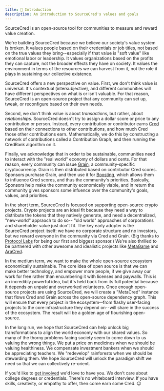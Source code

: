 ```yaml
---
title: 🌱 Introduction
description: An introduction to SourceCred's values and goals
---
```


SourceCred is an open-source tool for communities to measure and reward value
creation.

We're building SourceCred because we believe our society's value system is broken.
It values people based on their credentials or job titles, not based on the true
values they bring--especially if that value is "soft value" like emotional
labor or leadership. It values organizations based on the profits they can
capture, not the broader effects they have on society. It values the environment
in terms of the resources we can harvest from it, not the role it plays in
sustaining our collective existence.

SourceCred offers a new perspective on value. First, we don't think value is
universal. It's contextual (intersubjective), and different communities will
have different perspectives on what is or isn't valuable. For that reason,
SourceCred is an open-source project that any community can set up, tweak, or
reconfigure based on their own needs.

Second, we don't think value is about *transactions*, but rather, about *relationships*.
SourceCred doesn't try to assign a dollar score or price to any contribution or
person. Instead, every contribution or contributor earns
[Cred](concepts/cred.md) based on their connections to other
contributions, and how much Cred those other contributions earn.
Mathematically, we do this by constructing a network of contributions called a
Contribution Graph, and then running the CredRank algorithm on it.

Finally, we acknowledge that in order to be sustainable, communities need to
interact with the "real world" economy of dollars and cents. For that reason,
every community can issue [Grain](concepts/grain.md), a community-specific
cryptocurrency. Grain is then distributed based on contributor Cred scores.
Sponsors purchase Grain, and then use it for [Boosting](concepts/boosting.md), 
which allows them to influence Cred scores, and thus the community's priorities.
Basically, Sponsors help make the community economically viable, and in return
the community gives sponsors some infuence over the community's goals, values,
and priorities.

In the short term, SourceCred is focused on supporting open-source crypto
projects. Crypto projects are an ideal fit because they need a way to
distribute the tokens that they natively generate, and need a decentralized,
"new-world" appraoch to do so-- "old world" approaches of corporations and
shareholder value just don't fit. The key early adopter is the SourceCred
project itself: we have no corporate structure and no investors, but we reward
everyone in the community via Cred and Grain. (Big thanks to [Protocol
Labs](https://protocol.ai/) for being our first and biggest sponsor.) We're
also thrilled to be partnered with other awesome and idealistic projects like
[MetaGame](https://metagame.wtf/) and
[AraCred](https://aracred.github.io/website/).

In the medium term, we want to make the whole open-source ecosystem
economically sustainable. The core idea of open source is that we can make
better technology, and empower more people, if we give away our work for free
rather than encumbering it with licenses and paywalls. This is an incredibly
powerful idea, but it's held back from its full potential because it depends on
unpaid and overworked volunteers. Once enough open-source projects are using
SourceCred, we will create a "MetaCred" instance that flows Cred and Grain
across the open-source dependency graph. This will ensure that every project in
the ecosystem--from flashy user-facing projects to the core infrastructure they
depend on--will share in the success of the ecosystem. The result will be a
golden age of flourishing open-source.

In the long run, we hope that SourceCred can help unlock big transformations to
align the world economy with our shared values. So many of the thorny problems
facing society seem to come down to us valuing the wrong things. We put a price
on medicines when we should be valuing healthiness. We compensate investment
bankers when we should be appreciating teachers. We "redevelop" rainforests
when we should be stewarding them. We hope SourceCred will unlock the paradigm
shift we need so that we can collectively re-orient.

If you'd like to [get involved](get-involved.md) we'd love to
have you. We don't care about college degrees or credentials. There's no
whiteboard interview. If you have skills, creativity, or empathy to offer, then
come earn some Cred. 😉
